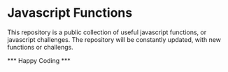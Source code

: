 # Javascript Functions

This repository is a public collection of useful javascript functions, or javascript challenges. 
The repository will be constantly updated, with new functions or challengs.

*** Happy Coding ***
